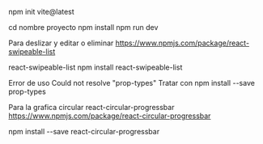 npm init vite@latest

cd nombre proyecto
npm install
npm run dev


Para deslizar y editar o eliminar
https://www.npmjs.com/package/react-swipeable-list

react-swipeable-list
npm install react-swipeable-list

Error de uso
Could not resolve "prop-types"
Tratar con
 npm install --save prop-types


Para la grafica circular
react-circular-progressbar
https://www.npmjs.com/package/react-circular-progressbar

npm install --save react-circular-progressbar
